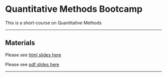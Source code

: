 # Quantitative Methods Bootcamp

This is a short-course on Quantitative Methods

---

## Materials

Please see [html slides here](https://ruettenauer.github.io/Bootcamp/Bootcamp_slides.html)

Please see [pdf slides here](https://github.com/ruettenauer/Bootcamp/blob/main/docs/Bootcamp_slides.pdf)

---
